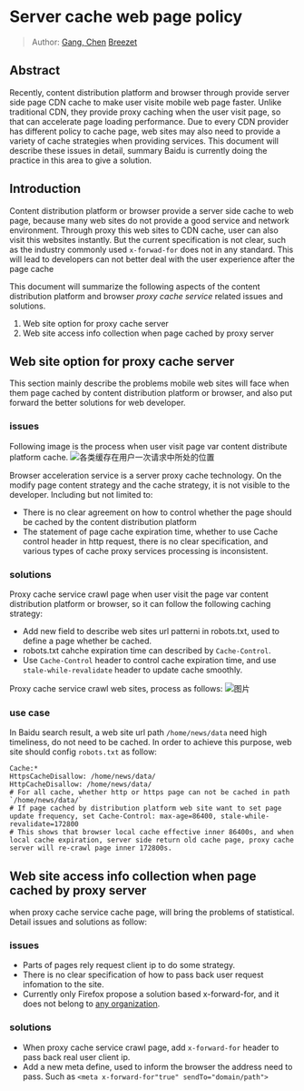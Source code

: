 # Server cache web page policy

> Author:  [Gang, Chen](mailto:chengang06@baidu.com) [Breezet](taoqignqian01@baidu.com)

## Abstract

Recently, content distribution platform and browser through provide server side page CDN cache to make user visite mobile web page faster. Unlike traditional CDN, they provide proxy caching when the user visit page, so that can accelerate page loading performance. Due to every CDN provider has different policy to cache page, web sites may also need to provide a variety of cache strategies when providing services. This document will describe these issues in detail, summary Baidu is currently doing the practice in this area to give a solution.

## Introduction

Content distribution platform or browser provide a server side cache to web page, because many web sites do not provide a good service and network environment. Through proxy this web sites to CDN cache, user can also visit this websites instantly. But the current specification is not clear, such as the industry commonly used ``x-forwad-for`` does not in any standard. This will lead to developers can not better deal with the user experience after the page cache

This document will summarize the following aspects of the content distribution platform and browser *proxy cache service* related issues and solutions.

1. Web site option for proxy cache server
2. Web site access info collection when page cached by proxy server
 
## Web site option for proxy cache server

This section mainly describe the problems mobile web sites will face when them page cached by content distribution platform or browser, and also put forward the better solutions for web developer.

### issues

Following image is the process when user visit page var content distribute platform cache.
 ![各类缓存在用户一次请求中所处的位置](http://bos.nj.bpc.baidu.com/v1/agroup/0e5f75439b7b188d765ee7e6924f22484ea07d29)

Browser acceleration service is a server proxy cache technology. On the modify page content strategy and the cache strategy, it is not visible to the developer. Including but not limited to:

* There is no clear agreement on how to control whether the page should be cached by the content distribution platform
* The statement of page cache expiration time, whether to use Cache control header in http request, there is no clear specification, and various types of cache proxy services processing is inconsistent.

### solutions
Proxy cache service crawl page when user visit the page var content distribution platform or browser, so it can follow the following caching strategy:

* Add new field to describe web sites url patterni in robots.txt, used to define a page whether be cached.
* robots.txt cahche expiration time can described by `Cache-Control`.
* Use `Cache-Control` header to control cache expiration time, and use `stale-while-revalidate` header to update cache smoothly.

Proxy cache service crawl web sites, process as follows:
![图片](http://bos.nj.bpc.baidu.com/v1/agroup/6f48af9e732a5dad78e1ee01a3ab0b3d6fba20f5)

### use case

In Baidu search result, a web site url path `/home/news/data` need high timeliness, do not need to be cached. In order to achieve this purpose, web site should config `robots.txt` as follow:

```
Cache:*
HttpsCacheDisallow: /home/news/data/
HttpCacheDisallow: /home/news/data/
# For all cache, whether http or https page can not be cached in path `/home/news/data/`
# If page cached by distribution platform web site want to set page update frequency, set Cache-Control: max-age=86400, stale-while-revalidate=172800
# This shows that browser local cache effective inner 86400s, and when local cache expiration, server side return old cache page, proxy cache server will re-crawl page inner 172800s.
```

## Web site access info collection when page cached by proxy server

when proxy cache service cache page, will bring the problems of statistical. Detail issues and solutions as follow:

### issues

* Parts of pages rely request client ip to do some strategy.
* There is no clear specification of how to pass back user request infomation to the site.
* Currently only Firefox propose a solution based x-forward-for, and it does not belong to [any organization](https://developer.mozilla.org/zh-CN/docs/Web/HTTP/Headers/X-Forwarded-For).

### solutions

* When proxy cache service crawl page, add `x-forward-for` header to pass back real user client ip.
* Add a new meta define, used to inform the browser the address need to pass. Such as `<meta x-forward-for"true" sendTo="domain/path">`
